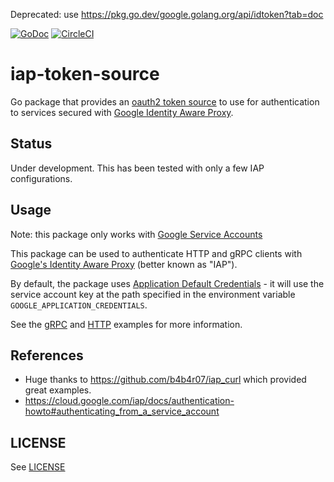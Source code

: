 Deprecated:  use https://pkg.go.dev/google.golang.org/api/idtoken?tab=doc

[![GoDoc](https://godoc.org/github.com/bakins/iap-token-source?status.svg)](https://godoc.org/github.com/bakins/iap-token-source)
[![CircleCI](https://circleci.com/gh/bakins/iap-token-source.svg?style=svg)](https://circleci.com/gh/bakins/iap-token-source)
# iap-token-source

Go package that provides an [oauth2 token source](https://godoc.org/golang.org/x/oauth2#TokenSource) to use
for authentication to services secured with [Google Identity Aware Proxy](https://cloud.google.com/iap/docs/authentication-howto#authenticating_from_a_service_account).

## Status

Under development.  This has been tested with only a few IAP configurations.

## Usage

Note: this package only works with [Google Service Accounts](https://cloud.google.com/iam/docs/understanding-service-accounts)


This package can be used to authenticate HTTP and gRPC clients with [Google's Identity Aware Proxy](https://cloud.google.com/iap/) (better known as 
"IAP").

By default, the package uses [Application Default Credentials](https://cloud.google.com/video-intelligence/docs/common/auth#authenticating_with_application_default_credentials) - it will use the service account key at the path specified in the environment 
variable `GOOGLE_APPLICATION_CREDENTIALS`.

See the [gRPC](./examples/grpc/) and [HTTP](./examples/http/) examples for more information.

## References

* Huge thanks to https://github.com/b4b4r07/iap_curl which provided great examples.
* https://cloud.google.com/iap/docs/authentication-howto#authenticating_from_a_service_account

## LICENSE

See [LICENSE](./LICENSE)
